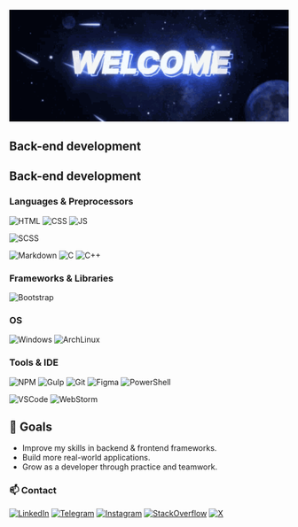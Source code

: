 ![Header](https://github.com/Mattew-M/Mattew-M/blob/main/assets/2.gif) <!-- ssilku na rezume potom -->

## Back-end development

## Back-end development

### Languages & Preprocessors 
![HTML](https://img.shields.io/badge/HTML5-E34F26?style=for-the-badge&logo=html5&logoColor=white)
![CSS](https://img.shields.io/badge/CSS3-1572B6?style=for-the-badge&logo=css3&logoColor=white)
![JS](https://img.shields.io/badge/JavaScript-F7DF1E?style=for-the-badge&logo=javascript&logoColor=white&color=yellow)

![SCSS](https://img.shields.io/badge/Scss-CC6699?style=for-the-badge&logo=sass&logoColor=white)

![Markdown](https://img.shields.io/badge/markdown-%23000000.svg?style=for-the-badge&logo=markdown&logoColor=white)
![C](https://img.shields.io/badge/C-00599C?style=for-the-badge&logo=c&logoColor=white)
![C++](https://img.shields.io/badge/C%2B%2B-00599C?style=for-the-badge&logo=c%2B%2B&logoColor=white)

### Frameworks & Libraries

![Bootstrap](https://img.shields.io/badge/Bootstrap-563D7C?style=for-the-badge&logo=bootstrap&logoColor=white)


### OS

![Windows](https://img.shields.io/badge/Windows-0078D6?style=for-the-badge&logo=windows&logoColor=white)
![ArchLinux](https://img.shields.io/badge/Arch_Linux-1793D1?style=for-the-badge&logo=arch-linux&logoColor=white)

### Tools & IDE
![NPM](https://img.shields.io/badge/NPM-%23CB3837.svg?style=for-the-badge&logo=npm&logoColor=white)
![Gulp](https://img.shields.io/badge/GULP-%23CF4647.svg?style=for-the-badge&logo=gulp&logoColor=white)
![Git](https://img.shields.io/badge/GIT-E44C30?style=for-the-badge&logo=git&logoColor=white)
![Figma](https://img.shields.io/badge/Figma-696969?style=for-the-badge&logo=figma&logoColor=figma&color=azure)
![PowerShell](https://img.shields.io/badge/Powershell_7-2CA5E0?style=for-the-badge&logo=powershell&logoColor=white)

![VSCode](https://img.shields.io/badge/Visual_Studio_Code-0078D4?style=for-the-badge&logo=visual%20studio%20code&logoColor=white)
![WebStorm](https://img.shields.io/badge/WebStorm-000000?style=for-the-badge&logo=WebStorm&logoColor=white&color=teal)

## 🚀 Goals
- Improve my skills in backend & frontend frameworks.  
- Build more real-world applications.  
- Grow as a developer through practice and teamwork.  

### 📫 Contact

[![LinkedIn](https://img.shields.io/badge/LinkedIn-0077B5?style=for-the-badge&logo=linkedin&logoColor=white)](https://www.linkedin.com/in/artem-shyrokov/)
[![Telegram](https://img.shields.io/badge/Telegram-2CA5E0?style=for-the-badge&logo=telegram&logoColor=white)](https://t.me/xu3x1)
[![Instagram](https://img.shields.io/badge/-Instagram-%23E4405F?style=for-the-badge&logo=instagram&logoColor=white)](https://www.instagram.com/r1xes.n/)
[![StackOverflow](https://img.shields.io/badge/Stack_Overflow-FE7A16?style=for-the-badge&logo=stack-overflow&logoColor=white)](https://stackoverflow.com/users/25696096/artem-shyrokov)
[![X](https://img.shields.io/badge/X-000?style=for-the-badge&logo=x)](https://x.com/shyrokovartem)
